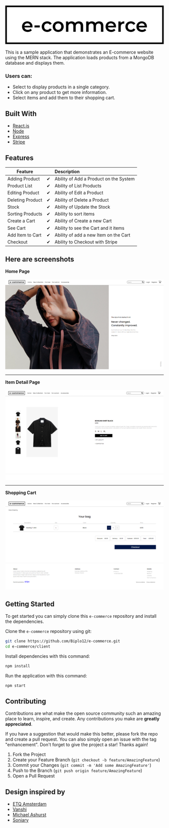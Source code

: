 ﻿![Logo](./Client/src/Images/Readme/logo.png)

This is a sample application that demonstrates an E-commerce website using the MERN stack. The application loads
products from a MongoDB database and displays them.

### Users can:

- Select to display products in a single category.
- Click on any product to get more information.
- Select items and add them to their shopping cart.

## Built With

- [React.js](https://reactjs.org/)
- [Node](https://nodejs.org/en/)
- [Express](https://expressjs.com/)
- [Stripe](https://stripe.com/en-pl)

## Features

| Feature          |          | Description                            |
| ---------------- | :------: | :------------------------------------- |
| Adding Product   | &#10004; | Ability of Add a Product on the System |
| Product List     | &#10004; | Ability of List Products               |
| Editing Product  | &#10004; | Ability of Edit a Product              |
| Deleting Product | &#10004; | Ability of Delete a Product            |
| Stock            | &#10004; | Ability of Update the Stock            |
| Sorting Products | &#10004; | Ability to sort items                  |
| Create a Cart    | &#10004; | Ability of Create a new Cart           |
| See Cart         | &#10004; | Ability to see the Cart and it items   |
| Add Item to Cart | &#10004; | Ability of add a new Item on the Cart  |
| Checkout         | &#10004; | Ability to Checkout with Stripe        |

<!-- ## Live Demonstration -->
<!-- The e-commerce demo can be [viewed online here](). -->

## Here are screenshots

**Home Page**<br><br>
![Home Page](./Client/src/Images/Readme/home.png)

---

**Item Detail Page**<br><br>
![Item Detail](./Client/src/Images/Readme/item.png)

---

**Shopping Cart**<br><br>
![Shopping Cart](./Client/src/Images/Readme/cart.png)

## Getting Started

To get started you can simply clone this `e-commerce` repository and install the dependencies.

Clone the `e-commerce` repository using git:

```bash
git clone https://github.com/Biplo12/e-commerce.git
cd e-commerce/client
```

Install dependencies with this command:

```bash
npm install
```

Run the application with this command:

```bash
npm start
```

## Contributing

Contributions are what make the open source community such an amazing place to learn, inspire, and create. Any contributions you make are **greatly appreciated**.

If you have a suggestion that would make this better, please fork the repo and create a pull request. You can also simply open an issue with the tag "enhancement".
Don't forget to give the project a star! Thanks again!

1. Fork the Project
2. Create your Feature Branch (`git checkout -b feature/AmazingFeature`)
3. Commit your Changes (`git commit -m 'Add some AmazingFeature'`)
4. Push to the Branch (`git push origin feature/AmazingFeature`)
5. Open a Pull Request

## Design inspired by

- [ETQ Amsterdam](https://www.etq-amsterdam.com/)<br>
- [Vanshi](https://www.vashi.com/)<br>
- [Michael Ashurst](https://dribbble.com/shots/2798067/attachments/2798067-Shopping-Cart?mode=media)<br>
- [Soniary](https://www.soniarykiel.com/eu/en/accessories/?va=1)<br><br>
